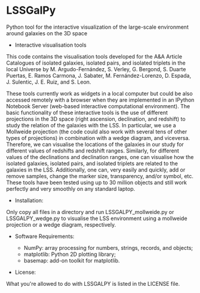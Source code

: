 # LSSGalPy
Python tool for the interactive visualization of the large-scale environment around galaxies on the 3D space 

* Interactive visualisation tools

This code contains the visualisation tools developed for the A&A Article Catalogues of isolated galaxies, isolated pairs, and isolated triplets in the local Universe by M. Argudo-Fernández, S. Verley, G. Bergond, S. Duarte Puertas, E. Ramos Carmona, J. Sabater, M. Fernández-Lorenzo, D. Espada, J. Sulentic, J. E. Ruiz, and S. Leon.

These tools currently work as widgets in a local computer but could be also accessed remotely with a browser when they are implemented in an IPython Notebook Server (web-based interactive computational environment).
The basic functionality of these interactive tools is the use of different projections in the 3D space (right ascension, declination, and redshift) to study the relation of the galaxies with the LSS. In particular, we use a Mollweide projection (the code could also work with several tens of other types of projections) in combination with a wedge diagram, and viceversa. Therefore, we can visualise the locations of the galaxies in our study for different values of redshifts and redshift ranges. Similarly, for different values of the declinations and declination ranges, one can visualise how the isolated galaxies, isolated pairs, and isolated triplets are related to the galaxies in the LSS. Additionally, one can, very easily and quickly, add or remove samples, change the marker size, transparency, and/or symbol, etc. These tools have been tested using up to 30 million objects and still work perfectly and very smoothly on any standard laptop.

*  Installation:

Only copy all files in a directory and run LSSGALPY_mollweide.py or LSSGALPY_wedge.py to visualise the LSS environment using a mollweide projection or a wedge diagram, respectively.

* Software Requirements: 

  * NumPy: array processing for numbers, strings, records, and objects;
  * matplotlib: Python 2D plotting library;
  * basemap: add-on toolkit for matplotlib.

* License:

What you're allowed to do with LSSGALPY is listed in the LICENSE file.

